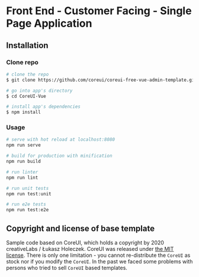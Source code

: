 # Front End - Customer Facing - Single Page Application 

## Installation

### Clone repo

``` bash
# clone the repo
$ git clone https://github.com/coreui/coreui-free-vue-admin-template.git CoreUI-Vue

# go into app's directory
$ cd CoreUI-Vue

# install app's dependencies
$ npm install
```

### Usage

``` bash
# serve with hot reload at localhost:8080
npm run serve

# build for production with minification
npm run build

# run linter
npm run lint

# run unit tests
npm run test:unit

# run e2e tests
npm run test:e2e

```

## Copyright and license of base template
Sample code based on CoreUI, which holds a copyright by 2020 creativeLabs / Łukasz Holeczek. CoreUI was released under [the MIT license](https://github.com/coreui/coreui-free-vue-admin-template/blob/master/LICENSE). There is only one limitation - you cannot re-distribute the `CoreUI` as stock nor if you modify the `CoreUI`. In the past we faced some problems with persons who tried to sell `CoreUI` based templates.